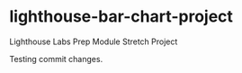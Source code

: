 # lighthouse-bar-chart-project
Lighthouse Labs Prep Module Stretch Project

Testing commit changes.
